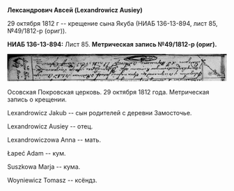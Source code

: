 **Лександрович Авсей (Lexandrowicz Ausiey)**

29 октября 1812 г -- крещение сына Якуба (НИАБ 136-13-894, лист 85,
№49/1812-р (ориг)).

**НИАБ 136-13-894:** Лист 85. **Метрическая запись №49/1812-р (ориг).**

![](./media/53c4700b01a60c679930f2dd228eb2c814e707d7.png)

Осовская Покровская церковь. 29 октября 1812 года. Метрическая запись о
крещении.

Lexandrowicz Jakub -- сын родителей с деревни Замосточье.

Lexandrowicz Ausiey -- отец.

Lexandrowiczowa Anna -- мать.

Łapeć Adam -- кум.

Suszkowa Marja -- кума.

Woyniewicz Tomasz -- ксёндз.
